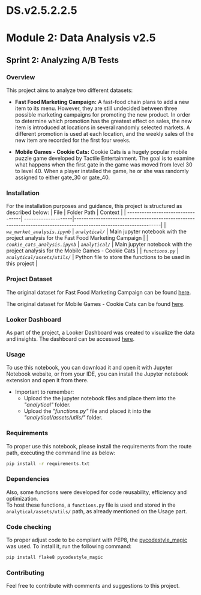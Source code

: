 # DS.v2.5.2.2.5
# Module 2: Data Analysis v2.5

## Sprint 2: Analyzing A/B Tests

### Overview

This project aims to analyze two different datasets:<br/>
- **Fast Food Marketing Campaign:** A fast-food chain plans to add a new item to its menu. However, they are still undecided between three possible marketing campaigns for promoting the new product. In order to determine which promotion has the greatest effect on sales, the new item is introduced at locations in several randomly selected markets. A different promotion is used at each location, and the weekly sales of the new item are recorded for the first four weeks.<br/>
  
- **Mobile Games - Cookie Cats:** Cookie Cats is a hugely popular mobile puzzle game developed by Tactile Entertainment. The goal is to examine what happens when the first gate in the game was moved from level 30 to level 40. When a player installed the game, he or she was randomly assigned to either gate_30 or gate_40.

### Installation

For the installation purposes and guidance, this project is structured as described below:
| File                                                    | Folder Path                           |  Context                                                     |
| ----------------------------------| --------------------|------------------------------------------------------------------------------------------------------------------|
| _`wa_market_analysis.ipynb`_      | _`analytical/`_     | Main jupyter notebook with the project analysis for the Fast Food Marketing Campaign                             |
| _`cookie_cats_analysis.ipynb`_    | _`analytical/`_     | Main jupyter notebook with the project analysis for the Mobile Games - Cookie Cats                               |
| _`functions.py`_                  | _`analytical/assets/utils/`_        | Python file to store the functions to be used in this project                        |

### Project Dataset

The original dataset for Fast Food Marketing Campaign can be found [here](https://www.kaggle.com/datasets/chebotinaa/fast-food-marketing-campaign-ab-test).

The original dataset for Mobile Games - Cookie Cats can be found [here](https://www.kaggle.com/datasets/mursideyarkin/mobile-games-ab-testing-cookie-cats/data).

### Looker Dashboard
As part of the project, a Looker Dashboard was created to visualize the data and insights. The dashboard can be accessed [here](https://lookerstudio.google.com/reporting/cccfc4e2-f8a2-4427-b929-38fe33434274/page/cmC4D/edit).

### Usage

To use this notebook, you can download it and open it with Jupyter Notebook website, or from your IDE, you can install the Jupyter notebook extension and open it from there.

- Important to remember: 
  - Upload the the jupyter notebook files and place them into the _"analytical"_ folder.
  - Upload the _"functions.py"_ file and placed it into the _"analytical/assets/utils/"_ folder.

### Requirements

To proper use this notebook, please install the requirements from the route path, executing the command line as below:

```bash
pip install -r requirements.txt
```

### Dependencies

Also, some functions were developed for code reusability, efficiency and optimization.</br>
To host these functions, a `functions.py` file is used and stored in the `analytical/assets/utils/` path, as already mentioned on the Usage part.</br>

### Code checking

To proper adjust code to be compliant with PEP8, the [pycodestyle_magic](https://github.com/mattijn/pycodestyle_magic?tab=readme-ov-file) was used. To install it, run the following command:

```bash
pip install flake8 pycodestyle_magic
```

### Contributing

Feel free to contribute with comments and suggestions to this project.
